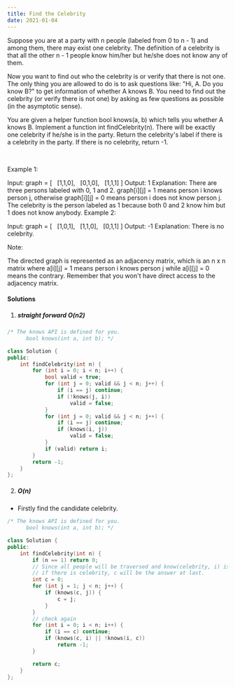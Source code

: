 ```yaml
---
title: Find the Celebrity
date: 2021-01-04
---
```

Suppose you are at a party with n people (labeled from 0 to n - 1) and among them, there may exist one celebrity. The definition of a celebrity is that all the other n - 1 people know him/her but he/she does not know any of them.

Now you want to find out who the celebrity is or verify that there is not one. The only thing you are allowed to do is to ask questions like: "Hi, A. Do you know B?" to get information of whether A knows B. You need to find out the celebrity (or verify there is not one) by asking as few questions as possible (in the asymptotic sense).

You are given a helper function bool knows(a, b) which tells you whether A knows B. Implement a function int findCelebrity(n). There will be exactly one celebrity if he/she is in the party. Return the celebrity's label if there is a celebrity in the party. If there is no celebrity, return -1.

 

Example 1:


Input: graph = [
  [1,1,0],
  [0,1,0],
  [1,1,1]
]
Output: 1
Explanation: There are three persons labeled with 0, 1 and 2. graph[i][j] = 1 means person i knows person j, otherwise graph[i][j] = 0 means person i does not know person j. The celebrity is the person labeled as 1 because both 0 and 2 know him but 1 does not know anybody.
Example 2:


Input: graph = [
  [1,0,1],
  [1,1,0],
  [0,1,1]
]
Output: -1
Explanation: There is no celebrity.
 

Note:

The directed graph is represented as an adjacency matrix, which is an n x n matrix where a[i][j] = 1 means person i knows person j while a[i][j] = 0 means the contrary.
Remember that you won't have direct access to the adjacency matrix.


#### Solutions

1. ##### straight forward O(n2)

```cpp
/* The knows API is defined for you.
      bool knows(int a, int b); */

class Solution {
public:
    int findCelebrity(int n) {
        for (int i = 0; i < n; i++) {
            bool valid = true;
            for (int j = 0; valid && j < n; j++) {
                if (i == j) continue;
                if (!knows(j, i))
                    valid = false;
            }
            for (int j = 0; valid && j < n; j++) {
                if (i == j) continue;
                if (knows(i, j))
                    valid = false;
            }
            if (valid) return i;
        }
        return -1;
    }
};
```

2. ##### O(n)

- Firstly find the candidate celebrity.

```cpp
/* The knows API is defined for you.
      bool knows(int a, int b); */

class Solution {
public:
    int findCelebrity(int n) {
        if (n == 1) return 0;
        // Since all people will be traversed and know(celebrity, i) is always false.
        // if there is celebrity, c will be the answer at last.
        int c = 0;
        for (int j = 1; j < n; j++) {
            if (knows(c, j)) {
                c = j;
            }
        }
        // check again
        for (int i = 0; i < n; i++) {
            if (i == c) continue;
            if (knows(c, i) || !knows(i, c))
                return -1;
        }

        return c;
    }
};
```